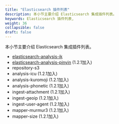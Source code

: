 ```yaml
---
title: "Elasticsearch 插件列表"
description: 本小节主要介绍 Elasticsearch 集成插件列表。
keywords: Elasticsearch 插件列表,
weight: 36
collapsible: false
draft: false
---
```


本小节主要介绍 Elasticsearch 集成插件列表。

* [elasticsearch-analysis-ik](https://github.com/medcl/elasticsearch-analysis-ik)
* [elasticsearch-analysis-pinyin](https://github.com/medcl/elasticsearch-analysis-pinyin) (1.2.1加入)
* repository-s3
* analysis-icu (1.2.1加入)
* analysis-kuromoji (1.2.1加入)
* analysis-phonetic (1.2.1加入)
* ingest-attachment (1.2.1加入)
* ingest-geoip (1.2.1加入)
* ingest-user-agent (1.2.1加入)
* mapper-murmur3 (1.2.1加入)
* mapper-size (1.2.1加入)
